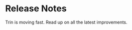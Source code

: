 # Release Notes

Trin is moving fast. Read up on all the latest improvements.

[//]: # (towncrier release notes start)
